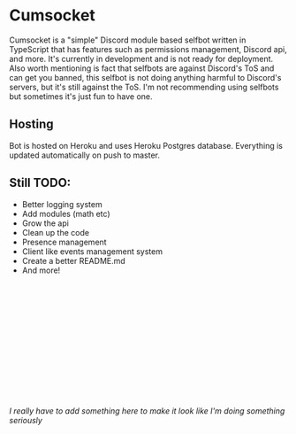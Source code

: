 # Cumsocket
Cumsocket is a "simple" Discord module based selfbot written in TypeScript that has features such as permissions management, Discord api, and more. It's currently in development and is not ready for deployment. Also worth mentioning is fact that selfbots are against Discord's ToS and can get you banned, this selfbot is not doing anything harmful to Discord's servers, but it's still against the ToS. I'm not recommending using selfbots but sometimes it's just fun to have one.

## Hosting
Bot is hosted on Heroku and uses Heroku Postgres database. Everything is updated automatically on push to master.

## Still TODO:
- Better logging system
- Add modules (math etc)
- Grow the api
- Clean up the code
- Presence management
- Client like events management system
- Create a better README.md
- And more!



<br>
<br>
<br>
<br>
<br>
<br>
<br>
<br>
<br>
<br>
<br>
<br>

###### I really have to add something here to make it look like I'm doing something seriously